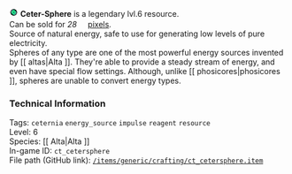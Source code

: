 ![ ](https://raw.githubusercontent.com/Ceterai/Enternia/main/items/generic/crafting/ct_cetersphere.png) **Ceter-Sphere** is a legendary lvl.6 resource.  
Can be sold for *28* <img src="https://starbounder.org/mediawiki/images/2/21/Pixel.png" width="12" height="16"/> [pixels](https://starbounder.org/Pixel).  
Source of natural energy, safe to use for generating low levels of pure electricity.  
Spheres of any type are one of the most powerful energy sources invented by [[ altas|Alta ]]. They're able to provide a steady stream of energy, and even have special flow settings. Although, unlike [[ phosicores|phosicores ]], spheres are unable to convert energy types.

### Technical Information

Tags: `ceternia` `energy_source` `impulse` `reagent` `resource`  
Level: 6  
Species: [[ Alta|Alta ]]  
In-game ID: `ct_cetersphere`  
File path (GitHub link): [`/items/generic/crafting/ct_cetersphere.item`](https://github.com/Ceterai/Enternia/blob/main/items/generic/crafting/ct_cetersphere.item)
